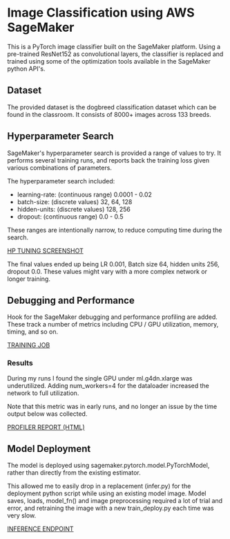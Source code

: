 # Image Classification using AWS SageMaker

This is a PyTorch image classifier built on the SageMaker platform. Using a pre-trained ResNet152 as convolutional layers, the classifier is replaced and trained using some of the optimization tools available in the SageMaker python API's.

## Dataset
The provided dataset is the dogbreed classification dataset which can be found in the classroom. It consists of 8000+ images across 133 breeds.

## Hyperparameter Search

SageMaker's hyperparameter search is provided a range of values to try. It performs several training runs, and reports back the training loss given various combinations of parameters.

The hyperparameter search included:

* learning-rate:  (continuous range) 0.0001 - 0.02
* batch-size:  (discrete values) 32, 64, 128
* hidden-units: (discrete values) 128, 256
* dropout:  (continuous range) 0.0 - 0.5

These ranges are intentionally narrow, to reduce computing time during the search.

[HP TUNING SCREENSHOT](https://github.com/mkanderson1701/dogvision-sagemaker-project/blob/master/hpo_tuning_2022-08-09.jpg?raw=true)

The final values ended up being LR 0.001, Batch size 64, hidden units 256, dropout 0.0. These values might vary with a more complex network or longer training.

## Debugging and Performance

Hook for the SageMaker debugging and performance profiling are added. These track a number of metrics including CPU / GPU utilization, memory, timing, and so on.

[TRAINING JOB](https://github.com/mkanderson1701/dogvision-sagemaker-project/blob/master/training_job_2022-08-09.jpg?raw=true)

### Results
During my runs I found the single GPU under ml.g4dn.xlarge was underutilized. Adding num_workers=4 for the dataloader increased the network to full utilization.

Note that this metric was in early runs, and no longer an issue by the time output below was collected.

[PROFILER REPORT (HTML)](https://github.com/mkanderson1701/dogvision-sagemaker-project/blob/master/profiler-report-sm-dbc-pytorch.html)


## Model Deployment
The model is deployed using sagemaker.pytorch.model.PyTorchModel, rather than directly from the existing estimator.

This allowed me to easily drop in a replacement (infer.py) for the deployment python script while using an existing model image. Model saves, loads, model_fn() and image preprocessing required a lot of trial and error, and retraining the image with a new train_deploy.py each time was very slow.

[INFERENCE ENDPOINT](https://github.com/mkanderson1701/dogvision-sagemaker-project/blob/master/inference_endpoint_2022-08-09.jpg?raw=true)
